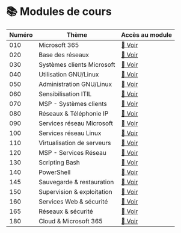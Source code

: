 # 📚 Modules de cours

| Numéro | Thème                      | Accès au module                                                              |
| ------ | -------------------------- | ---------------------------------------------------------------------------- |
| 010    | Microsoft 365              | [📘 Voir](/010-microsoft365/README.md)                                       |
| 020    | Base des réseaux           | [📘 Voir](/020-base-des-réseaux/README.md)                                   |
| 030    | Systèmes clients Microsoft | [📘 Voir](/030-systèmes-clients-microsoft/README.md)                         |
| 040    | Utilisation GNU/Linux      | [📘 Voir](/040-utilisation-distribution-gnulinux/README.md)                  |
| 050    | Administration GNU/Linux   | [📘 Voir](/050-administration-distribution-gnulinux/README.md)               |
| 060    | Sensibilisation ITIL       | [📘 Voir](/060-sensibilisation-itil/README.md)                               |
| 070    | MSP - Systèmes clients     | [📘 Voir](/070-mise-en-situation-professionnelle-systèmes-clients/README.md) |
| 080    | Réseaux & Téléphonie IP    | [📘 Voir](/080-réseaux-et-téléphonie-ip/README.md)                           |
| 090    | Services réseau Microsoft  | [📘 Voir](/090-services-réseau-en-environnement-microsoft/README.md)         |
| 100    | Services réseau Linux      | [📘 Voir](/100-services-réseau-en-environnement-linux/README.md)             |
| 110    | Virtualisation de serveurs | [📘 Voir](/110-virtualisation-de-serveurs/README.md)                         |
| 120    | MSP - Services Réseau      | [📘 Voir](/120-mise-en-situation-professionnelle-services-réseau/README.md)  |
| 130    | Scripting Bash             | [📘 Voir](/130-initiation-au-scripting-bash/README.md)                       |
| 140    | PowerShell                 | [📘 Voir](/140-initiation-à-powershell/README.md)                            |
| 145    | Sauvegarde & restauration  | [📘 Voir](/145-sauvegarde-et-restauration/README.md)                         |
| 150    | Supervision & exploitation | [📘 Voir](/150-exploitation-et-supervision-d'une-infrastructure/README.md)   |
| 160    | Services Web & sécurité    | [📘 Voir](/160-services-web-et-sécurité/README.md)                           |
| 165    | Réseaux & sécurité         | [📘 Voir](/165-réseaux-et-sécurité/README.md)                                |
| 180    | Cloud & Microsoft 365      | [📘 Voir](/180-cloud-et-microsoft365/README.md)                              |
